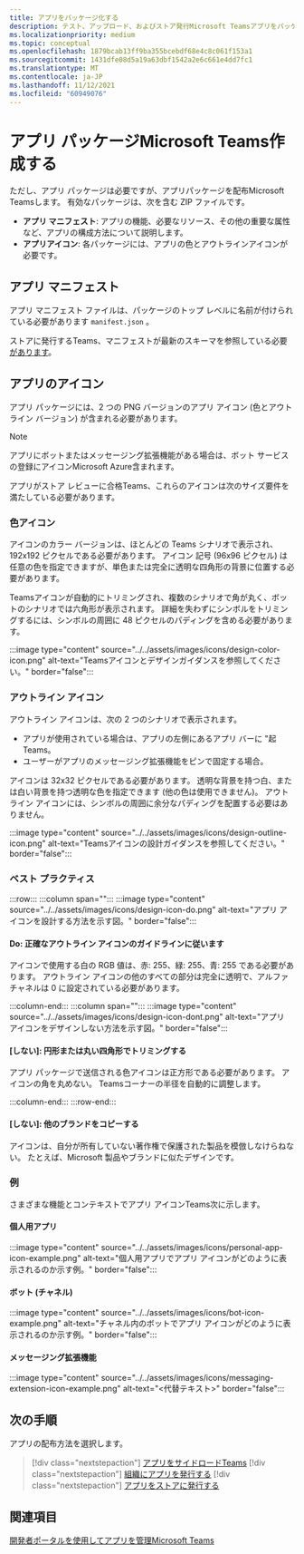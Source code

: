 ```yaml
---
title: アプリをパッケージ化する
description: テスト、アップロード、およびストア発行Microsoft Teamsアプリをパッケージ化する方法について学習します。
ms.localizationpriority: medium
ms.topic: conceptual
ms.openlocfilehash: 1879bcab13ff9ba355bcebdf68e4c8c061f153a1
ms.sourcegitcommit: 1431dfe08d5a19a63dbf1542a2e6c661e4dd7fc1
ms.translationtype: MT
ms.contentlocale: ja-JP
ms.lasthandoff: 11/12/2021
ms.locfileid: "60949076"
---
```

# <a name="create-a-microsoft-teams-app-package"></a>アプリ パッケージMicrosoft Teams作成する

ただし、アプリ パッケージは必要ですが、アプリパッケージを配布Microsoft Teamsします。 有効なパッケージは、次を含む ZIP ファイルです。

* **アプリ マニフェスト**: アプリの機能、必要なリソース、その他の重要な属性など、アプリの構成方法について説明します。
* **アプリアイコン**: 各パッケージには、アプリの色とアウトラインアイコンが必要です。

## <a name="app-manifest"></a>アプリ マニフェスト

アプリ マニフェスト ファイルは、パッケージのトップ レベルに名前が付けられている必要があります `manifest.json` 。 

ストアに発行するTeams、マニフェストが最新のスキーマを参照している必要[があります](~/resources/schema/manifest-schema.md)。

## <a name="app-icons"></a>アプリのアイコン

アプリ パッケージには、2 つの PNG バージョンのアプリ アイコン (色とアウトライン バージョン) が含まれる必要があります。

> [!Note]
> アプリにボットまたはメッセージング拡張機能がある場合は、ボット サービスの登録にアイコンMicrosoft Azure含まれます。

アプリがストア レビューに合格Teams、これらのアイコンは次のサイズ要件を満たしている必要があります。

### <a name="color-icon"></a>色アイコン

アイコンのカラー バージョンは、ほとんどの Teams シナリオで表示され、192x192 ピクセルである必要があります。 アイコン 記号 (96x96 ピクセル) は任意の色を指定できますが、単色または完全に透明な四角形の背景に位置する必要があります。

Teamsアイコンが自動的にトリミングされ、複数のシナリオで角が丸く、ボットのシナリオでは六角形が表示されます。 詳細を失わずにシンボルをトリミングするには、シンボルの周囲に 48 ピクセルのパディングを含める必要があります。

:::image type="content" source="../../assets/images/icons/design-color-icon.png" alt-text="Teamsアイコンとデザインガイダンスを参照してください。" border="false":::

### <a name="outline-icon"></a>アウトライン アイコン

アウトライン アイコンは、次の 2 つのシナリオで表示されます。

* アプリが使用されている場合は、アプリの左側にあるアプリ バーに "起Teams。
* ユーザーがアプリのメッセージング拡張機能をピンで固定する場合。

アイコンは 32x32 ピクセルである必要があります。 透明な背景を持つ白、または白い背景を持つ透明な色を指定できます (他の色は使用できません)。 アウトライン アイコンには、シンボルの周囲に余分なパディングを配置する必要はありません。

:::image type="content" source="../../assets/images/icons/design-outline-icon.png" alt-text="Teamsアイコンの設計ガイダンスを参照してください。" border="false":::

### <a name="best-practices"></a>ベスト プラクティス

:::row:::
   :::column span="":::
:::image type="content" source="../../assets/images/icons/design-icon-do.png" alt-text="アプリ アイコンを設計する方法を示す図。" border="false":::

#### <a name="do-follow-the-precise-outline-icon-guidelines"></a>Do: 正確なアウトライン アイコンのガイドラインに従います

アイコンで使用する白の RGB 値は、赤: 255、緑: 255、青: 255 である必要があります。 アウトライン アイコンの他のすべての部分は完全に透明で、アルファ チャネルは 0 に設定されている必要があります。

   :::column-end:::
   :::column span="":::
:::image type="content" source="../../assets/images/icons/design-icon-dont.png" alt-text="アプリ アイコンをデザインしない方法を示す図。" border="false":::

#### <a name="dont-crop-in-a-circular-or-rounded-square-shape"></a>[しない]: 円形または丸い四角形でトリミングする

アプリ パッケージで送信される色アイコンは正方形である必要があります。 アイコンの角を丸めない。 Teamsコーナーの半径を自動的に調整します。

   :::column-end:::
:::row-end:::

#### <a name="dont-copy-other-brands"></a>[しない]: 他のブランドをコピーする

アイコンは、自分が所有していない著作権で保護された製品を模倣しなけらねない。 たとえば、Microsoft 製品やブランドに似たデザインです。

### <a name="examples"></a>例

さまざまな機能とコンテキストでアプリ アイコンTeams次に示します。

#### <a name="personal-app"></a>個人用アプリ

:::image type="content" source="../../assets/images/icons/personal-app-icon-example.png" alt-text="個人用アプリでアプリ アイコンがどのように表示されるのか示す例。" border="false":::

#### <a name="bot-channel"></a>ボット (チャネル)

:::image type="content" source="../../assets/images/icons/bot-icon-example.png" alt-text="チャネル内のボットでアプリ アイコンがどのように表示されるのか示す例。" border="false":::

#### <a name="messaging-extension"></a>メッセージング拡張機能

:::image type="content" source="../../assets/images/icons/messaging-extension-icon-example.png" alt-text="<代替テキスト>" border="false":::

## <a name="next-step"></a>次の手順

アプリの配布方法を選択します。

> [!div class="nextstepaction"]
> [アプリをサイドロードTeams](~/concepts/deploy-and-publish/apps-upload.md)
> [!div class="nextstepaction"]
> [組織にアプリを発行する](/MicrosoftTeams/tenant-apps-catalog-teams?toc=/microsoftteams/platform/toc.json&bc=/MicrosoftTeams/breadcrumb/toc.json)
> [!div class="nextstepaction"]
> [アプリをストアに発行する](~/concepts/deploy-and-publish/appsource/publish.md)

## <a name="see-also"></a>関連項目

[開発者ポータルを使用してアプリを管理Microsoft Teams](~/concepts/build-and-test/teams-developer-portal.md)